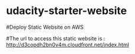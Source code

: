 # udacity-starter-website

#Deploy Static Website on AWS

#The url to access this static website is : http://d3copdh2bn0v4m.cloudfront.net/index.html
